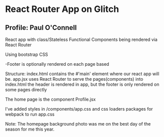# React Router App on Glitch

## Profile: Paul O'Connell

React app with class/Stateless Functional Components being rendered via React Router

Using bootstrap CSS

-Footer is optionally rendered on each page based

Structure:
index.html contains the #'main' element where our react app will be.
app.jsx uses React Router to serve the pages(components) into index.html
the header is rendered in app, but the footer is only rendered on some pages directly

The home page is the component Profile.jsx

I've added styles in /components/app.css and css loaders packages for webpack to run app.css

Note:
The homepage background photo was me on the best day of the season for me this year.
